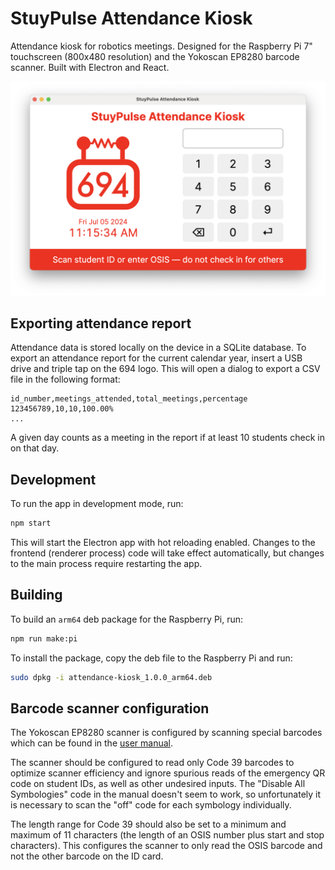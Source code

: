 StuyPulse Attendance Kiosk
==========================

Attendance kiosk for robotics meetings. Designed for the Raspberry Pi 7" touchscreen (800x480 resolution) and the
Yokoscan EP8280 barcode scanner. Built with Electron and React.

![Screenshot of app](docs/images/screenshot.png)

## Exporting attendance report

Attendance data is stored locally on the device in a SQLite database. To export an attendance report for the current
calendar year, insert a USB drive and triple tap on the 694 logo. This will open a dialog to export a CSV file in the
following format:

```
id_number,meetings_attended,total_meetings,percentage
123456789,10,10,100.00%
...
```

A given day counts as a meeting in the report if at least 10 students check in on that day.

## Development

To run the app in development mode, run:

```bash
npm start
```

This will start the Electron app with hot reloading enabled. Changes to the frontend (renderer process) code will take
effect automatically, but changes to the main process require restarting the app.

## Building

To build an `arm64` deb package for the Raspberry Pi, run:

```bash
npm run make:pi
```

To install the package, copy the deb file to the Raspberry Pi and run:

```bash
sudo dpkg -i attendance-kiosk_1.0.0_arm64.deb
```

## Barcode scanner configuration

The Yokoscan EP8280 scanner is configured by scanning special barcodes which can be found in the
[user manual](docs/EP8280_NFC_User_Guide.pdf).

The scanner should be configured to read only Code 39 barcodes to optimize scanner efficiency and ignore spurious reads
of the emergency QR code on student IDs, as well as other undesired inputs. The "Disable All Symbologies" code in the
manual doesn't seem to work, so unfortunately it is necessary to scan the "off" code for each symbology individually.

The length range for Code 39 should also be set to a minimum and maximum of 11 characters (the length of an OSIS number
plus start and stop characters). This configures the scanner to only read the OSIS barcode and not the other barcode on
the ID card.
